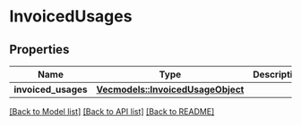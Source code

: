 # InvoicedUsages

## Properties

Name | Type | Description | Notes
------------ | ------------- | ------------- | -------------
**invoiced_usages** | [**Vec<models::InvoicedUsageObject>**](InvoicedUsageObject.md) |  | 

[[Back to Model list]](../README.md#documentation-for-models) [[Back to API list]](../README.md#documentation-for-api-endpoints) [[Back to README]](../README.md)


